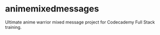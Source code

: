 # animemixedmessages
Ultimate anime warrior mixed message project for Codecademy Full Stack training.
